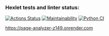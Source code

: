### Hexlet tests and linter status:
[![Actions Status](https://github.com/nyanyapushkina/python-project-83/actions/workflows/hexlet-check.yml/badge.svg)](https://github.com/nyanyapushkina/python-project-83/actions) [![Maintainability](https://api.codeclimate.com/v1/badges/75ceec165f4728d4e414/maintainability)](https://codeclimate.com/github/nyanyapushkina/python-project-83/maintainability) [![Python CI](https://github.com/nyanyapushkina/python-project-83/actions/workflows/pyci.yml/badge.svg)](https://github.com/nyanyapushkina/python-project-83/actions/workflows/pyci.yml)

https://page-analyzer-z149.onrender.com